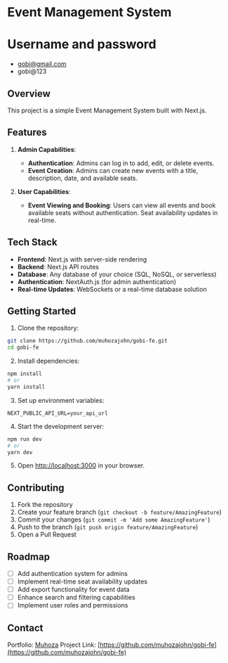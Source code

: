 # Event Management System

# Username and password
- gobi@gmail.com
- gobi@123

## Overview
This project is a simple Event Management System built with Next.js.

## Features
1. **Admin Capabilities**:
   - **Authentication**: Admins can log in to add, edit, or delete events.
   - **Event Creation**: Admins can create new events with a title, description, date, and available seats.

2. **User Capabilities**:
   - **Event Viewing and Booking**: Users can view all events and book available seats without authentication. Seat availability updates in real-time.

## Tech Stack
- **Frontend**: Next.js with server-side rendering
- **Backend**: Next.js API routes
- **Database**: Any database of your choice (SQL, NoSQL, or serverless)
- **Authentication**: NextAuth.js (for admin authentication)
- **Real-time Updates**: WebSockets or a real-time database solution

## Getting Started
1. Clone the repository:
```bash
git clone https://github.com/muhozajohn/gobi-fe.git
cd gobi-fe
```
2. Install dependencies:
```bash
npm install
# or
yarn install
```
3. Set up environment variables:
```
NEXT_PUBLIC_API_URL=your_api_url
```
4. Start the development server:
```bash
npm run dev
# or
yarn dev
```
5. Open [http://localhost:3000](http://localhost:3000) in your browser.

## Contributing
1. Fork the repository
2. Create your feature branch (`git checkout -b feature/AmazingFeature`)
3. Commit your changes (`git commit -m 'Add some AmazingFeature'`)
4. Push to the branch (`git push origin feature/AmazingFeature`)
5. Open a Pull Request

## Roadmap
- [ ] Add authentication system for admins
- [ ] Implement real-time seat availability updates
- [ ] Add export functionality for event data
- [ ] Enhance search and filtering capabilities
- [ ] Implement user roles and permissions

## Contact
Portfolio: [Muhoza](https://muhoza.vercel.app/)
Project Link: [https://github.com/muhozajohn/gobi-fe](https://github.com/muhozajohn/gobi-fe)
